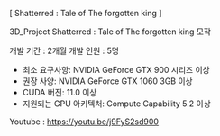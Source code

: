 [ Shatterred : Tale of The forgotten king ]


3D_Project
Shatterred : Tale of The forgotten king  모작

개발 기간 : 2개월
개발 인원 : 5명


- 최소 요구사항:  			NVIDIA GeForce GTX 900 시리즈 이상
- 권장 사양: 			NVIDIA GeForce GTX 1060 3GB 이상
- CUDA 버전: 			11.0 이상
- 지원되는 GPU 아키텍처: 	Compute Capability 5.2 이상

Youtube : https://youtu.be/j9FyS2sd900
